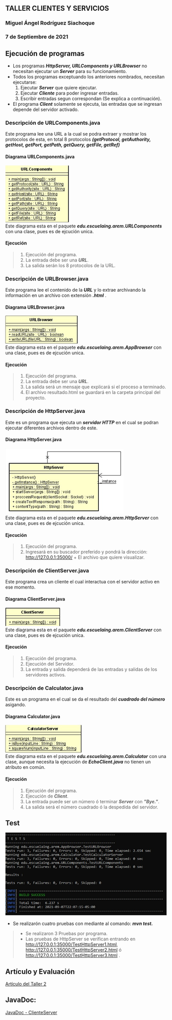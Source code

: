 ## TALLER CLIENTES Y SERVICIOS
### Miguel Ángel Rodríguez Siachoque
### 7 de Septiembre de 2021

## Ejecución de programas
- Los programas ___HttpServer, URLComponents y URLBrowser___ no necesitan ejecutar un ___Server___ para su funcionamiento.
- Todos los programas exceptuando los anteriores nombrados, necesitan ejecutarse:
  1. Ejecutar ___Server___ que quiere ejecutar.
  2. Ejecutar ___Cliente___ para poder ingresar entradas.
  3. Escribir entradas segun correspondan (Se explica a continuación).
- El programa ___Client___ solamente se ejecuta, las entradas que se ingresan depende del servidor activado.

### Descripción de URLComponents.java
Este programa lee una URL a la cual se podra extraer y mostrar los protocolos de esta, en total 8 protocolos ___(getProtocol, getAuthority, getHost, getPort, getPath, getQuery, getFile, getRef)___
#### Diagrama URLComponents.java
![Diagrama Clases](Image/Image5.jpg)<br>
Este diagrama esta en el paquete ___edu.escuelaing.arem.URLComponents___ con una clase, pues es de ejcución unica.
#### Ejecución
> 1. Ejecución del programa.
> 2. La entrada debe ser una ___URL___.
> 3. La salida serán los 8 protocolos de la URL.

### Descripción de URLBrowser.java
Este programa lee el contenido de la ___URL___ y lo extrae archivando la información en un archivo con extensión ___.html___ .
#### Diagrama URLBrowser.java
![Diagrama Clases](Image/Image1.jpg)<br>
Este diagrama esta en el paquete ___edu.escuelaing.arem.AppBrowser___ con una clase, pues es de ejcución unica.
#### Ejecución
> 1. Ejecución del programa.
> 2. La entrada debe ser una ___URL___.
> 3. La salida será un mensaje que explicará si el proceso a terminado.
> 4. El archivo resultado.html se guardará en la carpeta principal del proyecto.

### Descripción de HttpServer.java
Este es un programa que ejecuta un ___servidor HTTP___ en el cual se podran ejecutar diferentes archivos dentro de este.
#### Diagrama HttpServer.java
![Diagrama Clases](Image/Image4.jpg)<br>
Este diagrama esta en el paquete ___edu.escuelaing.arem.HttpServer___ con una clase, pues es de ejcución unica.
#### Ejecución
> 1. Ejecución del programa.
> 2. Ingresará en su buscador preferido y pondrá la dirección: http://127.0.0.1:35000/ + El archivo que quiere visualizar.

### Descripción de ClientServer.java
Este programa crea un cliente el cual interactua con el servidor activo en ese momento.
#### Diagrama ClientServer.java
![Diagrama Clases](Image/Image3.jpg)<br>
Este diagrama esta en el paquete ___edu.escuelaing.arem.ClientServer___ con una clase, pues es de ejcución unica.
#### Ejecución
> 1. Ejecución del programa.
> 2. Ejecución del Servidor.
> 3. La entrada y salida dependerá de las entradas y salidas de los servidores activos.

### Descripción de Calculator.java
Este es un programa en el cual se da el resultado del ___cuadrado del número___ asigando.
#### Diagrama Calculator.java
![Diagrama Clases](Image/Image2.jpg)<br>
Este diagrama esta en el paquete ___edu.escuelaing.arem.Calculator___ con una clase, aunque necesita la ejecución de ___EchoClient.java___ no tienen un atributo en común.
#### Ejecución
> 1. Ejecución del programa.
> 2. Ejecución de ___Client___.
> 3. La entrada puede ser un número ó terminar ___Server___ con ___"Bye."___.
> 4. La salida será el número cuadrado ó la despedida del servidor.

## Test
![Test App](Image/Test.jpg)<br>
- Se realizarón cuatro pruebas con mediante al comando: ___mvn test.___<br>
> - Se realizaron 3 Pruebas por programa.
> - Las pruebas de HttpServer se verifican entrando en http://127.0.0.1:35000/TestHttpServer1.html, http://127.0.0.1:35000/TestHttpServer2.html ó http://127.0.0.1:35000/TestHttpServer3.html .

## Artículo y Evaluación
[Artículo del Taller 2](Articulo-Taller2.pdf)

## JavaDoc:
[JavaDoc - ClienteServer](JavaDocs/index.html)